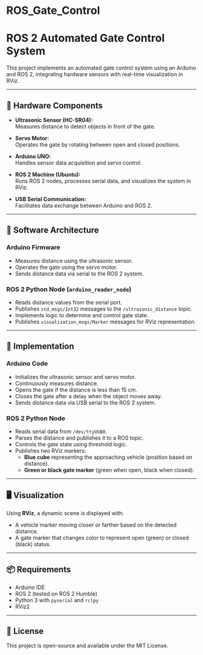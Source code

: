 # ROS_Gate_Control
# ROS 2 Automated Gate Control System

This project implements an automated gate control system using an Arduino and ROS 2, integrating hardware sensors with real-time visualization in RViz.

---

## 🧰 Hardware Components

- **Ultrasonic Sensor (HC-SR04):**  
  Measures distance to detect objects in front of the gate.

- **Servo Motor:**  
  Operates the gate by rotating between open and closed positions.

- **Arduino UNO:**  
  Handles sensor data acquisition and servo control.

- **ROS 2 Machine (Ubuntu):**  
  Runs ROS 2 nodes, processes serial data, and visualizes the system in RViz.

- **USB Serial Communication:**  
  Facilitates data exchange between Arduino and ROS 2.

---

## 🧱 Software Architecture

### Arduino Firmware
- Measures distance using the ultrasonic sensor.
- Operates the gate using the servo motor.
- Sends distance data via serial to the ROS 2 system.

### ROS 2 Python Node (`arduino_reader_node`)
- Reads distance values from the serial port.
- Publishes `std_msgs/Int32` messages to the `/ultrasonic_distance` topic.
- Implements logic to determine and control gate state.
- Publishes `visualization_msgs/Marker` messages for RViz representation.

---

## 🚦 Implementation

### Arduino Code
- Initializes the ultrasonic sensor and servo motor.
- Continuously measures distance.
- Opens the gate if the distance is less than 15 cm.
- Closes the gate after a delay when the object moves away.
- Sends distance data via USB serial to the ROS 2 system.

### ROS 2 Python Node
- Reads serial data from `/dev/ttyUSB0`.
- Parses the distance and publishes it to a ROS topic.
- Controls the gate state using threshold logic.
- Publishes two RViz markers:
  - **Blue cube** representing the approaching vehicle (position based on distance).
  - **Green or black gate marker** (green when open, black when closed).

---

## 🖥️ Visualization

Using **RViz**, a dynamic scene is displayed with:

- A vehicle marker moving closer or farther based on the detected distance.
- A gate marker that changes color to represent open (green) or closed (black) status.

---

## 📦 Requirements

- Arduino IDE
- ROS 2 (tested on ROS 2 Humble)
- Python 3 with `pyserial` and `rclpy`
- RViz2

---


## 📜 License

This project is open-source and available under the MIT License.
